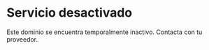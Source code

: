 # Servicio desactivado

Este dominio se encuentra temporalmente inactivo. Contacta con tu proveedor.